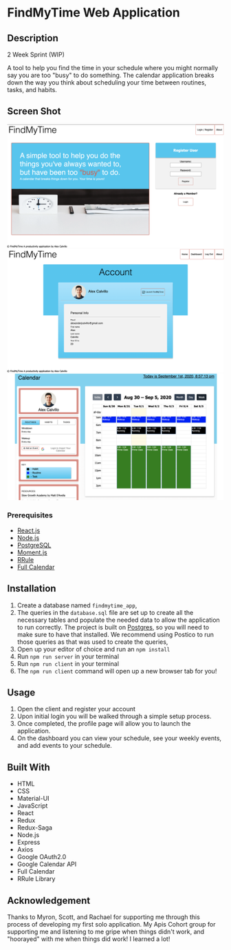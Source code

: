 # FindMyTime Web Application

## Description

2 Week Sprint (WIP)

A tool to help you find the time in your schedule where you might normally say you are too "busy" to do something. The calendar application breaks down the way you think about scheduling your time between routines, tasks, and habits.

## Screen Shot

![Screen Shot Landing Page](wireframes/LandingPage.png)
![Screen Shot Account Page](wireframes/AccountPage.png)
![Screen Shot Dashboard View](wireframes/DashboardView.png)

### Prerequisites

- [React.js](https://reactjs.org)
- [Node.js](https://nodejs.org/en/)
- [PostgreSQL](https://www.postgresql.org)
- [Moment.js](https://momentjs.com)
- [RRule](https://www.npmjs.com/package/rrule)
- [Full Calendar](https://fullcalendar.io)

## Installation

1. Create a database named `findmytime_app`,
2. The queries in the `database.sql` file are set up to create all the necessary tables and populate the needed data to allow the application to run correctly. The project is built on [Postgres](https://www.postgresql.org/download/), so you will need to make sure to have that installed. We recommend using Postico to run those queries as that was used to create the queries,
3. Open up your editor of choice and run an `npm install`
4. Run `npm run server` in your terminal
5. Run `npm run client` in your terminal
6. The `npm run client` command will open up a new browser tab for you!

## Usage

1. Open the client and register your account
2. Upon initial login you will be walked through a simple setup process.
3. Once completed, the profile page will allow you to launch the application.
4. On the dashboard you can view your schedule, see your weekly events, and add events to your schedule.

## Built With

- HTML
- CSS
- Material-UI
- JavaScript
- React
- Redux
- Redux-Saga
- Node.js
- Express
- Axios
- Google OAuth2.0
- Google Calendar API
- Full Calendar
- RRule Library

## Acknowledgement

Thanks to Myron, Scott, and Rachael for supporting me through this process of developing my first solo application. My Apis Cohort group for supporting me and listening to me gripe when things didn't work, and "hoorayed" with me when things did work! I learned a lot!
